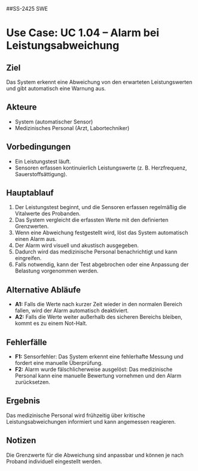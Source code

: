 ##SS-2425 SWE
# Use Case: UC 1.04 – Alarm bei Leistungsabweichung

## Ziel
Das System erkennt eine Abweichung von den erwarteten Leistungswerten und gibt automatisch eine Warnung aus.

## Akteure
- System (automatischer Sensor)
- Medizinisches Personal (Arzt, Labortechniker)

## Vorbedingungen
- Ein Leistungstest läuft.
- Sensoren erfassen kontinuierlich Leistungswerte (z. B. Herzfrequenz, Sauerstoffsättigung).

## Hauptablauf
1. Der Leistungstest beginnt, und die Sensoren erfassen regelmäßig die Vitalwerte des Probanden.
2. Das System vergleicht die erfassten Werte mit den definierten Grenzwerten.
3. Wenn eine Abweichung festgestellt wird, löst das System automatisch einen Alarm aus.
4. Der Alarm wird visuell und akustisch ausgegeben.
5. Dadurch wird das medizinische Personal benachrichtigt und kann eingreifen.
6. Falls notwendig, kann der Test abgebrochen oder eine Anpassung der Belastung vorgenommen werden.

## Alternative Abläufe
- **A1:** Falls die Werte nach kurzer Zeit wieder in den normalen Bereich fallen, wird der Alarm automatisch deaktiviert.
- **A2:** Falls die Werte weiter außerhalb des sicheren Bereichs bleiben, kommt es zu einem Not-Halt.

## Fehlerfälle
- **F1:** Sensorfehler: Das System erkennt eine fehlerhafte Messung und fordert eine manuelle Überprüfung.
- **F2:** Alarm wurde fälschlicherweise ausgelöst:  Das medizinische Personal kann eine manuelle Bewertung vornehmen und den Alarm zurücksetzen.

## Ergebnis
Das medizinische Personal wird frühzeitig über kritische Leistungsabweichungen informiert und kann angemessen reagieren.

## Notizen
Die Grenzwerte für die Abweichung sind anpassbar und können je nach Proband individuell eingestellt werden.
